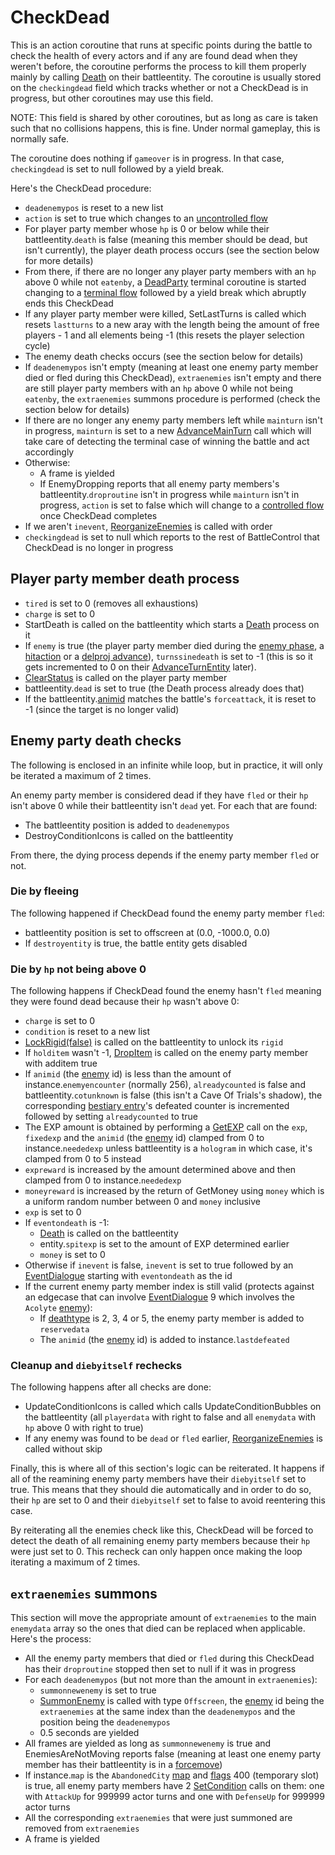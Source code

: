 # CheckDead
This is an action coroutine that runs at specific points during the battle to check the health of every actors and if any are found dead when they weren't before, the coroutine performs the process to kill them properly mainly by calling [Death](../../../Entities/EntityControl/Notable%20methods/Death.md#death) on their battleentity. The coroutine is usually stored on the `checkingdead` field which tracks whether or not a CheckDead is in progress, but other coroutines may use this field.

NOTE: This field is shared by other coroutines, but as long as care is taken such that no collisions happens, this is fine. Under normal gameplay, this is normally safe.

The coroutine does nothing if `gameover` is in progress. In that case, `checkingdead` is set to null followed by a yield break.

Here's the CheckDead procedure:

- `deadenemypos` is reset to a new list
- `action` is set to true which changes to an [uncontrolled flow](../Update%20flows/Uncontrolled%20flow.md)
- For player party member whose `hp` is 0 or below while their battleentity.`death` is false (meaning this member should be dead, but isn't currently), the player death process occurs (see the section below for more details)
- From there, if there are no longer any player party members with an `hp` above 0 while not `eatenby`, a [DeadParty](../Terminal%20coroutines/DeadParty.md) terminal coroutine is started changing to a [terminal flow](../Update%20flows/Terminal%20flow.md) followed by a yield break which abruptly ends this CheckDead
- If any player party member were killed, SetLastTurns is called which resets `lastturns` to a new aray with the length being the amount of free players - 1 and all elements being -1 (this resets the player selection cycle)
- The enemy death checks occurs (see the section below for details)
- If `deadenemypos` isn't empty (meaning at least one enemy party member died or fled during this CheckDead), `extraenemies` isn't empty and there are still player party members with an `hp` above 0 while not being `eatenby`, the `extraenemies` summons procedure is performed (check the section below for details)    
- If there are no longer any enemy party members left while `mainturn` isn't in progress, `mainturn` is set to a new [AdvanceMainTurn](AdvanceMainTurn.md) call which will take care of detecting the terminal case of winning the battle and act accordingly
- Otherwise:
    - A frame is yielded
    - If EnemyDropping reports that all enemy party members's battleentity.`droproutine` isn't in progress while `mainturn` isn't in progress, `action` is set to false which will change to a [controlled flow](../Update%20flows/Controlled%20flow.md) once CheckDead completes
- If we aren't `inevent`, [ReorganizeEnemies](../../Actors%20states/Enemy%20party%20members/ReorganizeEnemies.md) is called with order
- `checkingdead` is set to null which reports to the rest of BattleControl that CheckDead is no longer in progress

## Player party member death process

- `tired` is set to 0 (removes all exhaustions)
- `charge` is set to 0
- StartDeath is called on the battleentity which starts a [Death](../../../Entities/EntityControl/Notable%20methods/Death.md) process on it
- If `enemy` is true (the player party member died during the [enemy phase](../Main%20turn%20life%20cycle.md#enemy-phase), a [hitaction](../../BattleControl.md#hitactions) or a [delproj advance](AdvanceMainTurn.md#delprojs-advance)), `turnssinedeath` is set to -1 (this is so it gets incremented to 0 on their [AdvanceTurnEntity](../AdvanceTurnEntity.md) later).
- [ClearStatus](../../Actors%20states/Conditions%20methods/ClearStatus.md) is called on the player party member
- battleentity.`dead` is set to true (the Death process already does that)
- If the battleentity.[animid](../../../Enums%20and%20IDs/AnimIDs.md) matches the battle's `forceattack`, it is reset to -1 (since the target is no longer valid)

## Enemy party death checks
The following is enclosed in an infinite while loop, but in practice, it will only be iterated a maximum of 2 times.

An enemy party member is considered dead if they have `fled` or their `hp` isn't above 0 while their battleentity isn't `dead` yet. For each that are found:

- The battleentity position is added to `deadenemypos`
- DestroyConditionIcons is called on the battleentity

From there, the dying process depends if the enemy party member `fled` or not.

### Die by fleeing
The following happened if CheckDead found the enemy party member `fled`:

- battleentity position is set to offscreen at (0.0, -1000.0, 0.0)
- If `destroyentity` is true, the battle entity gets disabled

### Die by `hp` not being above 0
The following happens if CheckDead found the enemy hasn't `fled` meaning they were found dead because their `hp` wasn't above 0:

- `charge` is set to 0
- `condition` is reset to a new list
- [LockRigid(false)](../../../Entities/EntityControl/EntityControl%20Methods.md#lockrigid) is called on the battleentity to unlock its `rigid`
- If `holditem` wasn't -1, [DropItem](../../Actors%20states/Enemy%20party%20members/DropItem.md) is called on the enemy party member with additem true
- If `animid` (the [enemy](../../../Enums%20and%20IDs/Enemies.md) id) is less than the amount of instance.`enemyencounter` (normally 256), `alreadycounted` is false and battleentity.`cotunknown` is false (this isn't a Cave Of Trials's shadow), the corresponding [bestiary entry](../../../Enums%20and%20IDs/librarystuff/Bestiary%20entry.md)'s defeated counter is incremented followed by setting `alreadycounted` to true
- The EXP amount is obtained by performing a [GetEXP](../../../TextAsset%20Data/Enemies%20data.md#exp-logic) call on the `exp`, `fixedexp` and the `animid` (the [enemy](../../../Enums%20and%20IDs/Enemies.md) id) clamped from 0 to instance.`neededexp` unless battleentity is a `hologram` in which case, it's clamped from 0 to 5 instead
- `expreward` is increased by the amount determined above and then clamped from 0 to instance.`neededexp`
- `moneyreward` is increased by the return of GetMoney using `money` which is a uniform random number between 0 and `money` inclusive
- `exp` is set to 0
- If `eventondeath` is -1:
    - [Death](../../../Entities/EntityControl/Notable%20methods/Death.md) is called on the battleentity
    - entity.`spitexp` is set to the amount of EXP determined earlier
    - `money` is set to 0
- Otherwise if `inevent` is false, `inevent` is set to true followed by an [EventDialogue](../EventDialogue.md) starting with `eventondeath` as the id
- If the current enemy party member index is still valid (protects against an edgecase that can involve [EventDialogue](../EventDialogue.md) 9 which involves the `Acolyte` [enemy](../../../Enums%20and%20IDs/Enemies.md)):
    - If [deathtype](../../Actors%20states/Enemy%20features.md#deathtype) is 2, 3, 4 or 5, the enemy party member is added to `reservedata`
    - The `animid` (the [enemy](../../../Enums%20and%20IDs/Enemies.md) id) is added to instance.`lastdefeated`

### Cleanup and `diebyitself` rechecks
The following happens after all checks are done:
        
- UpdateConditionIcons is called which calls UpdateConditionBubbles on the battleentity (all `playerdata` with right to false and all `enemydata` with `hp` above 0 with right to true)
- If any enemy was found to be `dead` or `fled` earlier, [ReorganizeEnemies](../../Actors%20states/Enemy%20party%20members/ReorganizeEnemies.md) is called without skip

Finally, this is where all of this section's logic can be reiterated. It happens if all of the reamining enemy party members have their `diebyitself` set to true. This means that they should die automatically and in order to do so, their `hp` are set to 0 and their `diebyitself` set to false to avoid reentering this case.

By reiterating all the enemies check like this, CheckDead will be forced to detect the death of all remaining enemy party members because their `hp` were just set to 0. This recheck can only happen once making the loop iterating a maximum of 2 times.

## `extraenemies` summons
This section will move the appropriate amount of `extraenemies` to the main `enemydata` array so the ones that died can be replaced when applicable. Here's the process:

- All the enemy party members that died or `fled` during this CheckDead has their `droproutine` stopped then set to null if it was in progress
- For each `deadenemypos` (but not more than the amount in `extraenemies`):
    - `summonnewenemy` is set to true
    - [SummonEnemy](../../Actors%20states/Enemy%20party%20members/SummonEnemy.md) is called with type `Offscreen`, the [enemy](../../../Enums%20and%20IDs/Enemies.md) id being the `extraenemies` at the same index than the `deadenemypos` and the position being the `deadenemypos`
    - 0.5 seconds are yielded
- All frames are yielded as long as `summonnewenemy` is true and EnemiesAreNotMoving reports false (meaning at least one enemy party member has their battleentity is in a [forcemove](../../../Entities/EntityControl/EntityControl%20Methods.md#forcemove))
- If instance.`map` is the `AbandonedCity` [map](../../../Enums%20and%20IDs/Maps.md) and [flags](../../../Flags%20arrays/flags.md) 400 (temporary slot) is true, all enemy party members have 2 [SetCondition](../../Actors%20states/Conditions%20methods/SetCondition.md) calls on them: one with `AttackUp` for 999999 actor turns and one with `DefenseUp` for 999999 actor turns
- All the corresponding `extraenemies` that were just summoned are removed from `extraenemies`
- A frame is yielded
